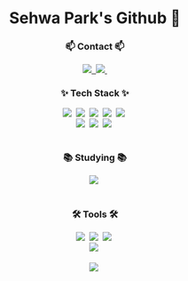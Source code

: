 <h1 align="center">Sehwa Park's Github 🐬</h3>

<h3 align="center">📫 Contact 📫</h3>
<div align="center">
  <a href="https://velog.io/wsd0811">
    <img src="https://img.shields.io/badge/Velog-1EBC8F?style=flat-square&logo=velog&logoColor=white" />&nbsp
  </a>
  <a href="wsd08111@gmail.com">
    <img
      src="https://img.shields.io/badge/wsd08111@gmail.com-D14836?style=flat-square&logo=gmail&logoColor=white"/>&nbsp
  </a>
</div>


<h3 align="center">✨ Tech Stack ✨</h3>
<div align="center">
  <img src="https://img.shields.io/badge/react-20232a.svg?style=flat-square&logo=react&logoColor=61DAFB" />&nbsp
  <img src="https://img.shields.io/badge/javascript-F7DF1E.svg?style=flat-square&logo=javascript&logoColor=20232a" />&nbsp
    <img src="https://img.shields.io/badge/typescript-007ACC.svg?style=flat-square&logo=typescript&logoColor=white" />&nbsp
  <img src="https://img.shields.io/badge/html5-E34F26.svg?style=flat-square&logo=html5&logoColor=white" />&nbsp
    <img src="https://img.shields.io/badge/React%20Query-FF4154?style=flat-square&logo=react%20query&logoColor=white" />&nbsp
</div>

<div align="center">
  <img src="https://img.shields.io/badge/styled--components-DB7093?style=flat-square&logo=styled-components&logoColor=ffd35b" />&nbsp
  <img src="https://img.shields.io/badge/tailwindcss-1daabb.svg?style=flat-square&logo=tailwind-css&logoColor=white" />&nbsp
  <img src="https://img.shields.io/badge/css3-1572B6.svg?style=flat-square&logo=css3&logoColor=white" />&nbsp
</div>

<br>

<h3 align="center">📚 Studying 📚</h3>
<div align="center">
  <img src="https://img.shields.io/badge/Recoil-3578E5?style=flat-square&logo=recoil&logoColor=white" />&nbsp
</div>

<br>

<h3 align="center">🛠 Tools 🛠</h3>
<div align="center">
  <img src="https://img.shields.io/badge/git-F05033.svg?style=flat-square&logo=git&logoColor=white" />&nbsp
  <img src="https://img.shields.io/badge/github-181717.svg?style=flat-square&logo=github&logoColor=white" />&nbsp
  <img src="https://img.shields.io/badge/Notion-F3F3F3.svg?style=flat-square&logo=notion&logoColor=black" />&nbsp
</div>

<div align="center">
  <img src="https://img.shields.io/badge/figma-F24E1E.svg?style=flat-square&logo=figma&logoColor=white" />&nbsp
</div>

<br>

<div align="center">
  <img src="https://img.shields.io/badge/VSCode-2C2C32.svg?style=flat-square&logo=visual-studio-code&logoColor=22ABF3" />&nbsp
</div>

<br>
